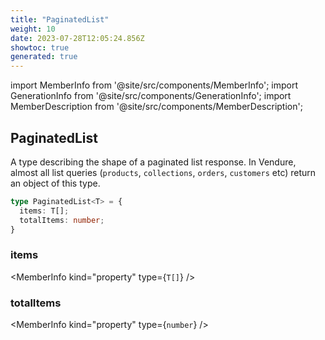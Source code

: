 ```yaml
---
title: "PaginatedList"
weight: 10
date: 2023-07-28T12:05:24.856Z
showtoc: true
generated: true
---
```

<!-- This file was generated from the Vendure source. Do not modify. Instead, re-run the "docs:build" script -->
import MemberInfo from '@site/src/components/MemberInfo';
import GenerationInfo from '@site/src/components/GenerationInfo';
import MemberDescription from '@site/src/components/MemberDescription';


## PaginatedList

<GenerationInfo sourceFile="packages/common/src/shared-types.ts" sourceLine="66" packageName="@vendure/common" />

A type describing the shape of a paginated list response. In Vendure, almost all list queries
(`products`, `collections`, `orders`, `customers` etc) return an object of this type.

```ts title="Signature"
type PaginatedList<T> = {
  items: T[];
  totalItems: number;
}
```

<div className="members-wrapper">

### items

<MemberInfo kind="property" type={`T[]`}   />


### totalItems

<MemberInfo kind="property" type={`number`}   />




</div>
